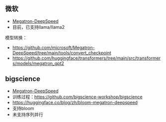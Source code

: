

## 微软
- [Megatron-DeepSpeed](https://github.com/microsoft/Megatron-DeepSpeed)
- 目前，已支持llama/llama2


模型转换：
- https://github.com/microsoft/Megatron-DeepSpeed/tree/main/tools/convert_checkpoint
- https://github.com/huggingface/transformers/tree/main/src/transformers/models/megatron_gpt2

## bigscience

- [Megatron-DeepSpeed](https://github.com/bigscience-workshop/Megatron-DeepSpeed)
- 训练过程：https://github.com/bigscience-workshop/bigscience
- https://huggingface.co/blog/zh/bloom-megatron-deepspeed
- 支持bloom
- 未支持序列并行



